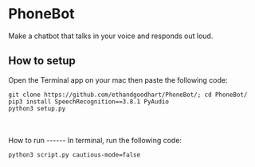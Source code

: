 # PhoneBot

Make a chatbot that talks in your voice and responds out loud.<br/>

How to setup
------
Open the Terminal app on your mac then paste the following code:

```
git clone https://github.com/ethandgoodhart/PhoneBot/; cd PhoneBot/
pip3 install SpeechRecognition==3.8.1 PyAudio
python3 setup.py
```
<br/>
<br/>
How to run
------
In terminal, run the following code:

```
python3 script.py cautious-mode=false
```

